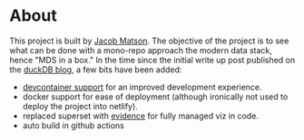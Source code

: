 # About
This project is built by [Jacob Matson](https://twitter.com/matsonj). The objective of the project is to see what can be done with a mono-repo approach the modern data stack, hence "MDS in a box." In the time since the initial write up post published on the [duckDB blog](https://duckdb.org/2022/10/12/modern-data-stack-in-a-box.html), a few bits have been added:
 - [devcontainer support](https://containers.dev/) for an improved development experience.
 - docker support for ease of deployment (although ironically not used to deploy the project into netlify).
 - replaced superset with [evidence](evidence.dev) for fully managed viz in code.
 - auto build in github actions